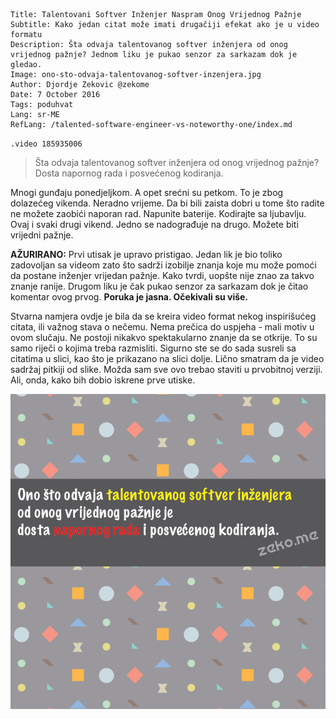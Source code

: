 ```.header
Title: Talentovani Softver Inženjer Naspram Onog Vrijednog Pažnje
Subtitle: Kako jedan citat može imati drugačiji efekat ako je u video formatu
Description: Šta odvaja talentovanog softver inženjera od onog vrijednog pažnje? Jednom liku je pukao senzor za sarkazam dok je gledao.
Image: ono-sto-odvaja-talentovanog-softver-inzenjera.jpg
Author: Djordje Zekovic @zekome
Date: 7 October 2016
Tags: poduhvat
Lang: sr-ME
RefLang: /talented-software-engineer-vs-noteworthy-one/index.md
```

`.video 185935006`

> Šta odvaja talentovanog softver inženjera od onog vrijednog pažnje? Dosta napornog rada i posvećenog kodiranja.

Mnogi gunđaju ponedjeljkom. A opet srećni su petkom. To je zbog dolazećeg vikenda. Neradno vrijeme. Da bi bili zaista dobri u tome što radite ne možete zaobići naporan rad. Napunite baterije. Kodirajte sa ljubavlju. Ovaj i svaki drugi vikend. Jedno se nadograđuje na drugo. Možete biti vrijedni pažnje.

**AŽURIRANO:** Prvi utisak je upravo pristigao. Jedan lik je bio toliko zadovoljan sa videom zato što sadrži izobilje znanja koje mu može pomoći da postane inženjer vrijedan pažnje. Kako tvrdi, uopšte nije znao za takvo znanje ranije. Drugom liku je čak pukao senzor za sarkazam dok je čitao komentar ovog prvog. **Poruka je jasna. Očekivali su više.**  

Stvarna namjera ovdje je bila da se kreira video format nekog inspirišućeg citata, ili važnog stava o nečemu. Nema prečica do uspjeha - mali motiv u ovom slučaju. Ne postoji nikakvo spektakularno znanje da se otkrije. To su samo riječi o kojima treba razmisliti. Sigurno ste se do sada susreli sa citatima u slici, kao što je prikazano na slici dolje. Lično smatram da je video sadržaj pitkiji od slike. Možda sam sve ovo trebao staviti u prvobitnoj verziji. Ali, onda, kako bih dobio iskrene prve utiske.

![talented](ono-sto-odvaja-talentovanog-softver-inzenjera.jpg)
